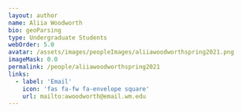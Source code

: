 ```yaml
---
layout: author
name: Aliia Woodworth
bio: geoParsing
type: Undergraduate Students
webOrder: 5.0
avatar: /assets/images/peopleImages/aliiawoodworthspring2021.png
imageMask: 0.0
permalink: /people/aliiawoodworthspring2021
links:
  - label: 'Email'
    icon: 'fas fa-fw fa-envelope square'
    url: mailto:awoodworth@email.wm.edu
---
```

